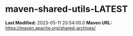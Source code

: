 # maven-shared-utils-LATEST

**Last Modified:** 2023-05-11 20:54:00.0
**Maven URL:** https://maven.apache.org/shared-archives/
